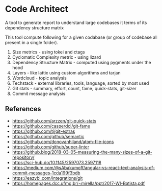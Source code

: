 # Code Architect
A tool to generate report to understand large codebases it terms of its dependency structure matrix


This tool compute following for a given codabase (or group of codebase all present in a single folder).

1. Size metrics - using tokei and ctags
2. Cyclomatic Complexity metric - using lizard
3. Dependency Structure Matrix - computed using pygments under the hood
4. Layers - like lattix using custom algorithms and tarjan
5. Wordcloud - topic analysis
6. Techstack - external libraries, tools, language, sorted by most used
7. Git stats - summary, effort, count, fame, quick-stats, git-sizer
8. Commit message analysis

## References

* https://github.com/arzzen/git-quick-stats
* https://github.com/casperdcl/git-fame
* https://github.com/tj/git-extras
* https://github.com/github/semantic
* https://github.com/donovanhiland/atom-file-icons
* https://github.com/github/super-linter
* https://github.blog/2018-03-05-measuring-the-many-sizes-of-a-git-repository/
* https://sci-hub.do/10.1145/2597073.2597118
* https://medium.com/@sAbakumoff/angular-vs-react-text-analysis-of-commit-messages-1cda199f3bdb
* https://eazybi.com/integrations/git
* https://homepages.dcc.ufmg.br/~mirella/ppt/2017-WI-Batista.pdf




